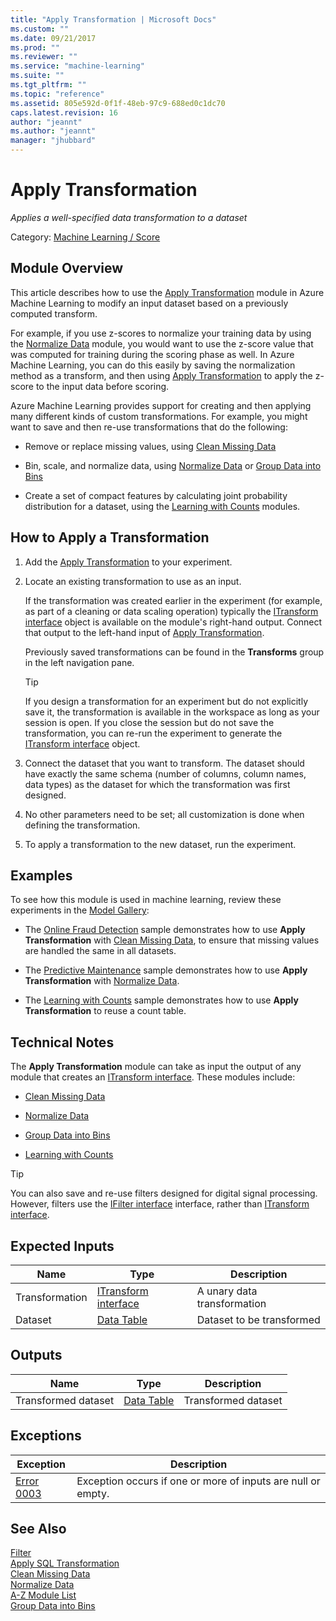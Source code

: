 ```yaml
---
title: "Apply Transformation | Microsoft Docs"
ms.custom: ""
ms.date: 09/21/2017
ms.prod: ""
ms.reviewer: ""
ms.service: "machine-learning"
ms.suite: ""
ms.tgt_pltfrm: ""
ms.topic: "reference"
ms.assetid: 805e592d-0f1f-48eb-97c9-688ed0c1dc70
caps.latest.revision: 16
author: "jeannt"
ms.author: "jeannt"
manager: "jhubbard"
---
```

# Apply Transformation
*Applies a well-specified data transformation to a dataset*  
  
 Category: [Machine Learning / Score](machine-learning-score.md)  
  
##  <a name="Remarks"></a> Module Overview  

This article describes how to use the [Apply Transformation](apply-transformation.md) module in Azure Machine Learning to modify an input dataset based on a previously computed transform.  
  
 For example, if you use z-scores to normalize your training data by using the [Normalize Data](normalize-data.md) module, you would want to use the z-score value that was computed for training during the scoring phase as well. In Azure Machine Learning, you can do this easily by saving the normalization method as a transform, and then using [Apply Transformation](apply-transformation.md) to apply the z-score to the input data before scoring.  
  
 Azure Machine Learning provides support for creating and then applying many different kinds of custom transformations. For example, you might want to save and then re-use transformations that do the following:  
  
- Remove or replace missing values, using [Clean Missing Data](clean-missing-data.md)  
  
- Bin, scale, and normalize data, using [Normalize Data](normalize-data.md) or [Group Data into Bins](group-data-into-bins.md)  
  
- Create a set of compact features by calculating joint probability distribution for a dataset, using the [Learning with Counts](data-transformation-learning-with-counts.md) modules.  
  
## How to Apply a Transformation  
  
1. Add the [Apply Transformation](apply-transformation.md) to your experiment.  
  
2. Locate an existing transformation to use as an input.  
  
     If the transformation was created earlier in the experiment (for example, as part of a cleaning or data scaling operation) typically the [ITransform interface](itransform-interface.md) object is available on the module's right-hand output. Connect that output to the left-hand input of [Apply Transformation](apply-transformation.md).  
  
     Previously saved transformations can be found in the **Transforms** group in the left navigation pane.  
  
    > [!TIP]
    >  If you design a transformation for an experiment but do not explicitly save it, the transformation is available in the workspace as long as your session is open. If you close the session but do not save the transformation, you can re-run the experiment to generate the [ITransform interface](itransform-interface.md) object.  
  
3. Connect the dataset that you want to transform. The dataset should have exactly the same schema (number of columns, column names, data types) as the dataset for which the transformation was first designed.  
  
4. No other parameters need to be set; all customization is done when defining the transformation.  
  
5. To apply a transformation to the new dataset, run the experiment.  
  
## Examples  

To see how this module is used in machine learning, review these experiments in the [Model Gallery](https://gallery.cortanaintelligence.com/):  
  
- The [Online Fraud Detection](https://gallery.cortanaintelligence.com/Experiment/8e9fe4e03b8b4c65b9ca947c72b8e463) sample demonstrates how to use **Apply Transformation** with [Clean Missing Data](clean-missing-data.md), to ensure that missing values are handled the same in all datasets.  
  
- The [Predictive Maintenance](https://gallery.cortanaintelligence.com/Experiment/df7c518dcba7407fb855377339d6589f) sample demonstrates how to use **Apply Transformation** with [Normalize Data](normalize-data.md).  
  
- The [Learning with Counts](https://gallery.cortanaintelligence.com/Experiment/47deb75fc7bb428194e9d0d5713350c8) sample demonstrates how to use **Apply Transformation** to reuse a count table.  
  
##  <a name="Notes"></a> Technical Notes  

The **Apply Transformation** module can take as input the output of any module that creates an [ITransform interface](itransform-interface.md). These modules include:  
  
- [Clean Missing Data](clean-missing-data.md)  
  
- [Normalize Data](normalize-data.md)  
  
- [Group Data into Bins](group-data-into-bins.md)  
  
- [Learning with Counts](data-transformation-learning-with-counts.md)  
  
> [!TIP]
> You can also save and re-use filters designed for digital signal processing. However, filters use the [IFilter interface](ifilter-interface.md) interface, rather than [ITransform interface](itransform-interface.md).  
  
##  <a name="ExpectedInputs"></a> Expected Inputs  
  
|Name|Type|Description|  
|----------|----------|-----------------|  
|Transformation|[ITransform interface](itransform-interface.md)|A unary data transformation|  
|Dataset|[Data Table](data-table.md)|Dataset to be transformed|  
  
##  <a name="Outputs"></a> Outputs  
  
|Name|Type|Description|  
|----------|----------|-----------------|  
|Transformed dataset|[Data Table](data-table.md)|Transformed dataset|  
  
##  <a name="exceptions"></a> Exceptions  
  
|Exception|Description|  
|---------------|-----------------|  
|[Error 0003](error-0003.md)|Exception occurs if one or more of inputs are null or empty.|  
  
## See Also
  
 [Filter](data-transformation-filter.md)   
 [Apply SQL Transformation](apply-sql-transformation.md)   
 [Clean Missing Data](clean-missing-data.md)   
 [Normalize Data](normalize-data.md)   
 [A-Z Module List](a-z-module-list.md)   
 [Group Data into Bins](group-data-into-bins.md)